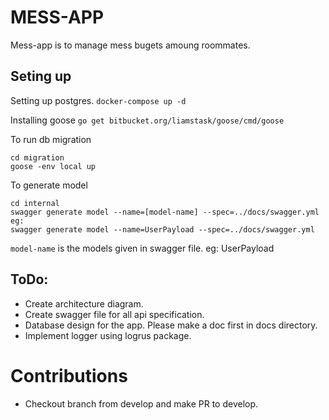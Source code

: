 # MESS-APP
Mess-app is to manage mess bugets amoung roommates.

## Seting up
Setting up postgres.
```docker-compose up -d```

Installing goose
```go get bitbucket.org/liamstask/goose/cmd/goose```

To run db migration
```
cd migration
goose -env local up
```
To generate model
```
cd internal
swagger generate model --name=[model-name] --spec=../docs/swagger.yml
eg:
swagger generate model --name=UserPayload --spec=../docs/swagger.yml
```
`model-name` is the models given in swagger file. eg: UserPayload
## ToDo:
 - Create architecture diagram.
 - Create swagger file for all api specification.
 - Database design for the app. Please make a doc first in docs directory.
 - Implement logger using logrus package.

# Contributions
 - Checkout branch from develop and make PR to develop.